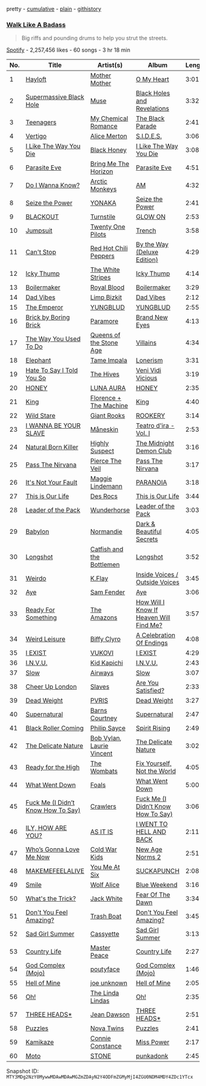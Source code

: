 pretty - [cumulative](/playlists/cumulative/37i9dQZF1DX1tyCD9QhIWF.md) - [plain](/playlists/plain/37i9dQZF1DX1tyCD9QhIWF) - [githistory](https://github.githistory.xyz/mackorone/spotify-playlist-archive/blob/main/playlists/plain/37i9dQZF1DX1tyCD9QhIWF)

### [Walk Like A Badass](https://open.spotify.com/playlist/37i9dQZF1DX1tyCD9QhIWF)

> Big riffs and pounding drums to help you strut the streets.

[Spotify](https://open.spotify.com/user/spotify) - 2,257,456 likes - 60 songs - 3 hr 18 min

| No. | Title | Artist(s) | Album | Length |
|---|---|---|---|---|
| 1 | [Hayloft](https://open.spotify.com/track/2kS6td1yvmpNgZTt1q5pQq) | [Mother Mother](https://open.spotify.com/artist/0e86yPdC41PGRkLp2Q1Bph) | [O My Heart](https://open.spotify.com/album/0X7S0TEZ5NJsSxmyTnfYi2) | 3:01 |
| 2 | [Supermassive Black Hole](https://open.spotify.com/track/3lPr8ghNDBLc2uZovNyLs9) | [Muse](https://open.spotify.com/artist/12Chz98pHFMPJEknJQMWvI) | [Black Holes and Revelations](https://open.spotify.com/album/0lw68yx3MhKflWFqCsGkIs) | 3:32 |
| 3 | [Teenagers](https://open.spotify.com/track/7j31rVgGX9Q2blT92VBEA0) | [My Chemical Romance](https://open.spotify.com/artist/7FBcuc1gsnv6Y1nwFtNRCb) | [The Black Parade](https://open.spotify.com/album/0FZK97MXMm5mUQ8mtudjuK) | 2:41 |
| 4 | [Vertigo](https://open.spotify.com/track/1uxPC9Sqn1bMLhUaTqFjye) | [Alice Merton](https://open.spotify.com/artist/7f0OLhGgBMX9fUjm1dcPip) | [S.I.D.E.S.](https://open.spotify.com/album/5rkOKaMUZNSpFAxLHMSp9s) | 3:06 |
| 5 | [I Like The Way You Die](https://open.spotify.com/track/13HPn0OyGLPtJ6iUNiwLYg) | [Black Honey](https://open.spotify.com/artist/2oVmQT6s29pVIKpqJkyxBS) | [I Like The Way You Die](https://open.spotify.com/album/4jGP8NOGoSlrHKfVcU1IVn) | 3:08 |
| 6 | [Parasite Eve](https://open.spotify.com/track/5OxclJsdFESni44YlpNpkR) | [Bring Me The Horizon](https://open.spotify.com/artist/1Ffb6ejR6Fe5IamqA5oRUF) | [Parasite Eve](https://open.spotify.com/album/5PMPY8a70DCHnQic13XueL) | 4:51 |
| 7 | [Do I Wanna Know?](https://open.spotify.com/track/5FVd6KXrgO9B3JPmC8OPst) | [Arctic Monkeys](https://open.spotify.com/artist/7Ln80lUS6He07XvHI8qqHH) | [AM](https://open.spotify.com/album/78bpIziExqiI9qztvNFlQu) | 4:32 |
| 8 | [Seize the Power](https://open.spotify.com/track/4wD6EgZCok8Qb5Fs8jszYc) | [YONAKA](https://open.spotify.com/artist/3Wcyta3gkOdQ4TfY0WyZpu) | [Seize the Power](https://open.spotify.com/album/0nxvZWO6ybAd4OZ63cImZ7) | 2:41 |
| 9 | [BLACKOUT](https://open.spotify.com/track/0bGImSqDB2ebdeoCidUC8o) | [Turnstile](https://open.spotify.com/artist/2qnpHrOzdmOo1S4ox3j17x) | [GLOW ON](https://open.spotify.com/album/2NrYPcMmQBlbBxopc2XlzS) | 2:53 |
| 10 | [Jumpsuit](https://open.spotify.com/track/1E1uGhNdBe6Dddbgs2KqtZ) | [Twenty One Pilots](https://open.spotify.com/artist/3YQKmKGau1PzlVlkL1iodx) | [Trench](https://open.spotify.com/album/621cXqrTSSJi1WqDMSLmbL) | 3:58 |
| 11 | [Can't Stop](https://open.spotify.com/track/3ZOEytgrvLwQaqXreDs2Jx) | [Red Hot Chili Peppers](https://open.spotify.com/artist/0L8ExT028jH3ddEcZwqJJ5) | [By the Way \(Deluxe Edition\)](https://open.spotify.com/album/6deiaArbeoqp1xPEGdEKp1) | 4:29 |
| 12 | [Icky Thump](https://open.spotify.com/track/2LMq1O0NiqGhPOlXo3McYQ) | [The White Stripes](https://open.spotify.com/artist/4F84IBURUo98rz4r61KF70) | [Icky Thump](https://open.spotify.com/album/2DSNJ8bdoYfC6Uydg8ilBC) | 4:14 |
| 13 | [Boilermaker](https://open.spotify.com/track/6Ci6L6EeLqR6VHV1DBJy2S) | [Royal Blood](https://open.spotify.com/artist/2S5hlvw4CMtMGswFtfdK15) | [Boilermaker](https://open.spotify.com/album/0PNu9d50xKqwQbEwq9vqd7) | 3:29 |
| 14 | [Dad Vibes](https://open.spotify.com/track/3XM6V7K5nbZf5AQz20fDDb) | [Limp Bizkit](https://open.spotify.com/artist/165ZgPlLkK7bf5bDoFc6Sb) | [Dad Vibes](https://open.spotify.com/album/7tadqEjXzmv9fgy21AelkR) | 2:12 |
| 15 | [The Emperor](https://open.spotify.com/track/4CtqY9iFkMwCz1pewf0t90) | [YUNGBLUD](https://open.spotify.com/artist/6Ad91Jof8Niiw0lGLLi3NW) | [YUNGBLUD](https://open.spotify.com/album/3Hthv2JVzYaWq0TyElU5lF) | 2:55 |
| 16 | [Brick by Boring Brick](https://open.spotify.com/track/1a9YW7fATU351ok4zWjU7a) | [Paramore](https://open.spotify.com/artist/74XFHRwlV6OrjEM0A2NCMF) | [Brand New Eyes](https://open.spotify.com/album/27UqZoE1kV6sIV6uQcI28A) | 4:13 |
| 17 | [The Way You Used To Do](https://open.spotify.com/track/52LL3IFB8N3PaJmoZ8Xii1) | [Queens of the Stone Age](https://open.spotify.com/artist/4pejUc4iciQfgdX6OKulQn) | [Villains](https://open.spotify.com/album/7vuIN24G18PAUAvjnICyA6) | 4:34 |
| 18 | [Elephant](https://open.spotify.com/track/6qZjm61s6u8Ead9sWxCDro) | [Tame Impala](https://open.spotify.com/artist/5INjqkS1o8h1imAzPqGZBb) | [Lonerism](https://open.spotify.com/album/3C2MFZ2iHotUQOSBzdSvM7) | 3:31 |
| 19 | [Hate To Say I Told You So](https://open.spotify.com/track/6xxXrNJnnsQNLdgNk8S4y8) | [The Hives](https://open.spotify.com/artist/4DToQR3aKrHQSSRzSz8Nzt) | [Veni Vidi Vicious](https://open.spotify.com/album/7lbksDekncvHf1FfZ5y1li) | 3:19 |
| 20 | [HONEY](https://open.spotify.com/track/7AVf3MdvwHM5CdOdquzu9c) | [LUNA AURA](https://open.spotify.com/artist/18UrIT17pqz5fG7J85iwSh) | [HONEY](https://open.spotify.com/album/5xaKQhMQZELvqDgxs8iLyQ) | 2:35 |
| 21 | [King](https://open.spotify.com/track/1VSngtLdJhrlfHkLxTyOXK) | [Florence + The Machine](https://open.spotify.com/artist/1moxjboGR7GNWYIMWsRjgG) | [King](https://open.spotify.com/album/1kGXtKuYw5WuWUsMKKsTOE) | 4:40 |
| 22 | [Wild Stare](https://open.spotify.com/track/6NZUOG0R0uxIBkcQ6BIqfq) | [Giant Rooks](https://open.spotify.com/artist/5wD0owYApRtYmjPWavWKvb) | [ROOKERY](https://open.spotify.com/album/28WPMClVfDtMHaNrrjbPcX) | 3:14 |
| 23 | [I WANNA BE YOUR SLAVE](https://open.spotify.com/track/4pt5fDVTg5GhEvEtlz9dKk) | [Måneskin](https://open.spotify.com/artist/0lAWpj5szCSwM4rUMHYmrr) | [Teatro d'ira \- Vol\. I](https://open.spotify.com/album/7KF1Ain9mYYlg5M46g0i4A) | 2:53 |
| 24 | [Natural Born Killer](https://open.spotify.com/track/4nMUPQeTor23d8RxiiJO9W) | [Highly Suspect](https://open.spotify.com/artist/2pqd3HsfsvcBGtHvPOg6eg) | [The Midnight Demon Club](https://open.spotify.com/album/0SWbz68LauoDrMdgdNv6gr) | 3:16 |
| 25 | [Pass The Nirvana](https://open.spotify.com/track/5SDhI2jKg0S5fzEEqPCHiV) | [Pierce The Veil](https://open.spotify.com/artist/4iJLPqClelZOBCBifm8Fzv) | [Pass The Nirvana](https://open.spotify.com/album/50eq5hUKnqB9e51D9GSmKs) | 3:17 |
| 26 | [It's Not Your Fault](https://open.spotify.com/track/0l8NnoFm09sUNcts1ycOtV) | [Maggie Lindemann](https://open.spotify.com/artist/0uGk2czvcpWQA383Im6ajf) | [PARANOIA](https://open.spotify.com/album/5CEcwEyL9wMG4TygYNTFgw) | 3:18 |
| 27 | [This is Our Life](https://open.spotify.com/track/5PUTXDqo5aGHoGbAhYm5ZT) | [Des Rocs](https://open.spotify.com/artist/2kO6mP0olFJGGh6kvUdNC8) | [This is Our Life](https://open.spotify.com/album/3ACNAqePBWNG0zC20gRUNs) | 3:44 |
| 28 | [Leader of the Pack](https://open.spotify.com/track/5ZrE7guVgMc6Vjvri6aZYg) | [Wunderhorse](https://open.spotify.com/artist/41pd7r1XBRsvdxY3vHEgib) | [Leader of the Pack](https://open.spotify.com/album/00n83NrrZI1uq7BzXInyNS) | 3:03 |
| 29 | [Babylon](https://open.spotify.com/track/0JlNtj7KalsjE4MWnwfv3U) | [Normandie](https://open.spotify.com/artist/1zsOttiR3VjZRnw4Iq8Zg6) | [Dark & Beautiful Secrets](https://open.spotify.com/album/6vs7bZaPZ1gGZV3d6oRn30) | 4:05 |
| 30 | [Longshot](https://open.spotify.com/track/1Yi8XPnCPoimWwqxwm3uz9) | [Catfish and the Bottlemen](https://open.spotify.com/artist/2xaAOVImG2O6lURwqperlD) | [Longshot](https://open.spotify.com/album/6RsjG9ykQSkY3YMDSAwYs8) | 3:52 |
| 31 | [Weirdo](https://open.spotify.com/track/0aIj36K0tuJIt6kpN4Jbtq) | [K.Flay](https://open.spotify.com/artist/0pCNk4D3E2xtszsm6hMsWr) | [Inside Voices / Outside Voices](https://open.spotify.com/album/3rOh1c4zewftORLmjmV8dM) | 3:45 |
| 32 | [Aye](https://open.spotify.com/track/5n7yP1qQiXs9uCE3m1eyGB) | [Sam Fender](https://open.spotify.com/artist/6zlR5ttMfMNmwf2lecU9Cc) | [Aye](https://open.spotify.com/album/1MNI54DBCm3plChv9rY7C3) | 3:06 |
| 33 | [Ready For Something](https://open.spotify.com/track/0Tep6Kp3UHzpewyC0iSsDd) | [The Amazons](https://open.spotify.com/artist/7243txmysJ4KbRmH8UAMKO) | [How Will I Know If Heaven Will Find Me?](https://open.spotify.com/album/5wtPiwfkmZQSbrMUODMD4f) | 3:57 |
| 34 | [Weird Leisure](https://open.spotify.com/track/0cJZTQ1x6ko3gbtoLKaoQe) | [Biffy Clyro](https://open.spotify.com/artist/1km0R7wy712AzLkA1WjKET) | [A Celebration Of Endings](https://open.spotify.com/album/5yAXUpsKaby5IcXgzrNFAw) | 4:08 |
| 35 | [I EXIST](https://open.spotify.com/track/3eI62ZWWxkl4LUaBqXvA6Y) | [VUKOVI](https://open.spotify.com/artist/1844Ua6R4gOuH6GLdlR4dt) | [I EXIST](https://open.spotify.com/album/278scJHsCyBRWl94O0C0d5) | 4:29 |
| 36 | [I.N.V.U.](https://open.spotify.com/track/6qTagiSQjEcfpVm1NHJJEU) | [Kid Kapichi](https://open.spotify.com/artist/2iwVdN0Geaw5Sn2Abeh9fB) | [I.N.V.U.](https://open.spotify.com/album/27oTauaixYNCxN2LYHcz9v) | 2:43 |
| 37 | [Slow](https://open.spotify.com/track/7llRb02z7gNG2cWKmtuKaq) | [Airways](https://open.spotify.com/artist/5fRpvt0RU5UL6YwQekpofE) | [Slow](https://open.spotify.com/album/5lQGSDgLordQGd0Mq0LF4D) | 3:07 |
| 38 | [Cheer Up London](https://open.spotify.com/track/6YwYfxEFDUZZ1xX5vlBYmF) | [Slaves](https://open.spotify.com/artist/3xByNj8XW17oW0wsJhgzYL) | [Are You Satisfied?](https://open.spotify.com/album/5wzGjIYYUnx1jtosNeqTdR) | 2:33 |
| 39 | [Dead Weight](https://open.spotify.com/track/7hM9ShrZMCV7xYOQwqBnNb) | [PVRIS](https://open.spotify.com/artist/6oFs3qk4VepIVFdoD4jmsy) | [Dead Weight](https://open.spotify.com/album/7pyv1fWhBIstEJVTyuMZK5) | 3:27 |
| 40 | [Supernatural](https://open.spotify.com/track/3HFvMIvCBNGkypFCQUHjyV) | [Barns Courtney](https://open.spotify.com/artist/5tFRohaO5yEsuJxmMnlCO9) | [Supernatural](https://open.spotify.com/album/5T0qNPygFFXWjhnzSzlTWD) | 2:47 |
| 41 | [Black Roller Coming](https://open.spotify.com/track/5OLFlnmmC8gQHiFisYvrAh) | [Philip Sayce](https://open.spotify.com/artist/5Npr4HpRE8YlsisRjN9T8h) | [Spirit Rising](https://open.spotify.com/album/3dQKiRCBLOnvRmfcTCJP0H) | 2:49 |
| 42 | [The Delicate Nature](https://open.spotify.com/track/4oLwiIzyp1FZoxK1MM6Ow1) | [Bob Vylan](https://open.spotify.com/artist/6XgIk9Y6qy6JCMZVime6DQ), [Laurie Vincent](https://open.spotify.com/artist/4MjaFbBLl18vGqTY7QnmNV) | [The Delicate Nature](https://open.spotify.com/album/0Q0ghRfGZQjZdSUud8KElY) | 3:02 |
| 43 | [Ready for the High](https://open.spotify.com/track/6gReaFvSI1Pabi3xE0Oh9V) | [The Wombats](https://open.spotify.com/artist/0Ya43ZKWHTKkAbkoJJkwIB) | [Fix Yourself, Not the World](https://open.spotify.com/album/2PZIytLiCWDHEjAXuwkVKz) | 4:05 |
| 44 | [What Went Down](https://open.spotify.com/track/78tgXRq9Q6tPNP9hKCpgwB) | [Foals](https://open.spotify.com/artist/6FQqZYVfTNQ1pCqfkwVFEa) | [What Went Down](https://open.spotify.com/album/0RyCpIKlCV0kgEuzrmp73O) | 5:00 |
| 45 | [Fuck Me \(I Didn’t Know How To Say\)](https://open.spotify.com/track/07M8tCNuO9RZenyINtp2QB) | [Crawlers](https://open.spotify.com/artist/2xtmoxSauQs0TQFUoHmbfy) | [Fuck Me \(I Didn’t Know How To Say\)](https://open.spotify.com/album/5X1CPvZLeIo8Gmw8gWssUW) | 3:06 |
| 46 | [ILY, HOW ARE YOU?](https://open.spotify.com/track/51sGd4PYmBWbVNMCAh3nd0) | [AS IT IS](https://open.spotify.com/artist/3IXtskFMls8KXRipcIJT9y) | [I WENT TO HELL AND BACK](https://open.spotify.com/album/0C9MH7ojRpjgfFJ5CNiEZu) | 2:11 |
| 47 | [Who’s Gonna Love Me Now](https://open.spotify.com/track/5VqnXEcxWfLdnsXBVjEpWx) | [Cold War Kids](https://open.spotify.com/artist/6VDdCwrBM4qQaGxoAyxyJC) | [New Age Norms 2](https://open.spotify.com/album/1Bgy7wJny262o4EVxiLqMT) | 2:51 |
| 48 | [MAKEMEFEELALIVE](https://open.spotify.com/track/7AMllrhJtXgcTtJUbbF3PR) | [You Me At Six](https://open.spotify.com/artist/1kNQXvepPjaPgUfeDAF2h6) | [SUCKAPUNCH](https://open.spotify.com/album/0S9IWlmYkM6ULSB1BExd5t) | 2:08 |
| 49 | [Smile](https://open.spotify.com/track/0wQKKPy050lguUxlKvHIi5) | [Wolf Alice](https://open.spotify.com/artist/3btzEQD6sugImIHPMRgkwV) | [Blue Weekend](https://open.spotify.com/album/1VCTWaze9kuY5IDlbtR5p0) | 3:16 |
| 50 | [What's the Trick?](https://open.spotify.com/track/14FW5L81Px03LnnsXnB2LG) | [Jack White](https://open.spotify.com/artist/4FZ3j1oH43e7cukCALsCwf) | [Fear Of The Dawn](https://open.spotify.com/album/46qeiLBu3KwqFQpJBT7t6B) | 3:34 |
| 51 | [Don't You Feel Amazing?](https://open.spotify.com/track/6BxlRoxVztZNLsaSOnh3ja) | [Trash Boat](https://open.spotify.com/artist/0XGJ3GUPwslwFJ66yNbHeh) | [Don't You Feel Amazing?](https://open.spotify.com/album/2pxn1lifrye1RIlrLDrzD3) | 3:45 |
| 52 | [Sad Girl Summer](https://open.spotify.com/track/52ITJgaQHGQ4Uxnqz44jWP) | [Cassyette](https://open.spotify.com/artist/3X8VK5wNpLQCVEo4sWBH2A) | [Sad Girl Summer](https://open.spotify.com/album/6BD3f64782idv4IF2npufe) | 3:13 |
| 53 | [Country Life](https://open.spotify.com/track/5mZJ5BCODAWK22CtWHgJvn) | [Master Peace](https://open.spotify.com/artist/4GNHtO2iEJ09r4JNTlqnO9) | [Country Life](https://open.spotify.com/album/1lPzPrmioCkfZIGLzg2XgT) | 2:27 |
| 54 | [God Complex \(Mojo\)](https://open.spotify.com/track/1B3ouXA9iRkqY1ywvZbzZ5) | [poutyface](https://open.spotify.com/artist/0H44O4IYqpTOGx4c5nV37f) | [God Complex \(Mojo\)](https://open.spotify.com/album/6muDFrXDsitHPkwyZXS6Xu) | 1:46 |
| 55 | [Hell of Mine](https://open.spotify.com/track/1ONqS8Dgb14MMpst9VCJoN) | [joe unknown](https://open.spotify.com/artist/4worwwIR65GOR5LpY0YtcJ) | [Hell of Mine](https://open.spotify.com/album/7pVKbnAFrVQ4wzJ6RsVq4T) | 2:05 |
| 56 | [Oh!](https://open.spotify.com/track/4e72LGraX8sW5iztJvS5fo) | [The Linda Lindas](https://open.spotify.com/artist/13dTrWNNrnZ3AkgNyQNKP5) | [Oh!](https://open.spotify.com/album/13YVOGugpbcH7MZCwDEWnE) | 2:35 |
| 57 | [THREE HEADS\*](https://open.spotify.com/track/4apXjryIqMFUdOjWMM6zZp) | [Jean Dawson](https://open.spotify.com/artist/7vNNmjV14SKQzlQAEg0BXP) | [THREE HEADS\*](https://open.spotify.com/album/02BIHNzIl0WCC17CPM83gN) | 2:51 |
| 58 | [Puzzles](https://open.spotify.com/track/0rWIAbUoOL67JAHxxGRKx7) | [Nova Twins](https://open.spotify.com/artist/7I95CM75shzCjHuTzrepjM) | [Puzzles](https://open.spotify.com/album/4LULr4Lz6obf9eL2BA0tiJ) | 2:41 |
| 59 | [Kamikaze](https://open.spotify.com/track/0JpQfoBOdJ2ftUi7VGj6dx) | [Connie Constance](https://open.spotify.com/artist/4RB2kk5dmocmMiHFBlmOEt) | [Miss Power](https://open.spotify.com/album/37pi6A0dr6Puse1u2xHkdD) | 2:17 |
| 60 | [Moto](https://open.spotify.com/track/1Zqw6aRk59n8RcgxJkHkEn) | [STONE](https://open.spotify.com/artist/1br1PqvafIUOis4rBUvv1H) | [punkadonk](https://open.spotify.com/album/3Hg3voKbxtusae5j83FLMR) | 2:45 |

Snapshot ID: `MTY3MDg2NzY0MywwMDAwMDAwMGZmZDAyN2Y4ODFmZGMyMjI4ZGU0NDM4MDY4ZDc1YTcx`
